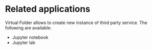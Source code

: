 # Related applications

Virtual Folder allows to create new instance of third party service. The following are available:

* Jupyter notebook
* Jupyter lab

